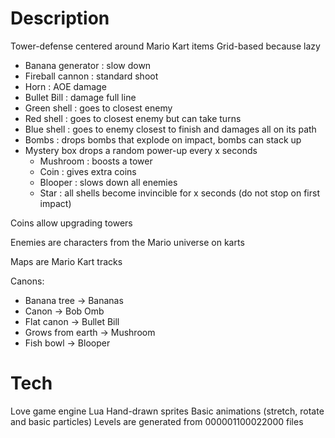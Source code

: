 # Description

Tower-defense centered around Mario Kart items
Grid-based because lazy

- Banana generator : slow down
- Fireball cannon : standard shoot
- Horn : AOE damage
- Bullet Bill : damage full line
- Green shell : goes to closest enemy
- Red shell : goes to closest enemy but can take turns
- Blue shell : goes to enemy closest to finish and damages all on its path
- Bombs : drops bombs that explode on impact, bombs can stack up
- Mystery box drops a random power-up every x seconds
  - Mushroom : boosts a tower
  - Coin : gives extra coins
  - Blooper : slows down all enemies
  - Star : all shells become invincible for x seconds (do not stop on first impact)

Coins allow upgrading towers

Enemies are characters from the Mario universe on karts

Maps are Mario Kart tracks

Canons:
- Banana tree -> Bananas
- Canon -> Bob Omb
- Flat canon -> Bullet Bill
- Grows from earth -> Mushroom
- Fish bowl -> Blooper

# Tech

Love game engine
Lua
Hand-drawn sprites
Basic animations (stretch, rotate and basic particles)
Levels are generated from 000001100022000 files

